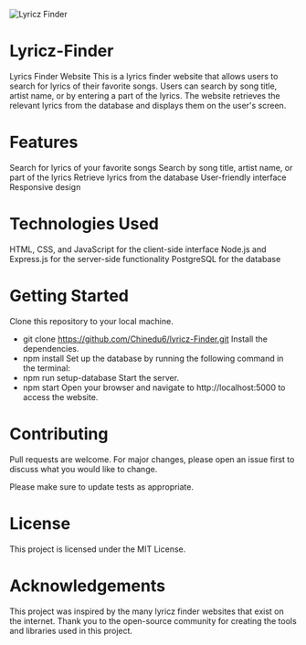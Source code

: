 ![Lyricz Finder](https://user-images.githubusercontent.com/105590061/219946861-d2eaaa12-073b-4993-a822-6d0ef7a05c5a.jpg)
# Lyricz-Finder
Lyrics Finder Website
This is a lyrics finder website that allows users to search for lyrics of their favorite songs. Users can search by song title, artist name, or by entering a part of the lyrics. The website retrieves the relevant lyrics from the database and displays them on the user's screen.

# Features
Search for lyrics of your favorite songs
Search by song title, artist name, or part of the lyrics
Retrieve lyrics from the database
User-friendly interface
Responsive design

# Technologies Used
HTML, CSS, and JavaScript for the client-side interface
Node.js and Express.js for the server-side functionality
PostgreSQL for the database

# Getting Started
Clone this repository to your local machine.
- git clone https://github.com/Chinedu6/lyricz-Finder.git
Install the dependencies.
- npm install
Set up the database by running the following command in the terminal:
- npm run setup-database
Start the server.
- npm start
Open your browser and navigate to http://localhost:5000 to access the website.

# Contributing
Pull requests are welcome. For major changes, please open an issue first to discuss what you would like to change.

Please make sure to update tests as appropriate.

# License
This project is licensed under the MIT License.

# Acknowledgements
This project was inspired by the many lyricz finder websites that exist on the internet. Thank you to the open-source community for creating the tools and libraries used in this project.
